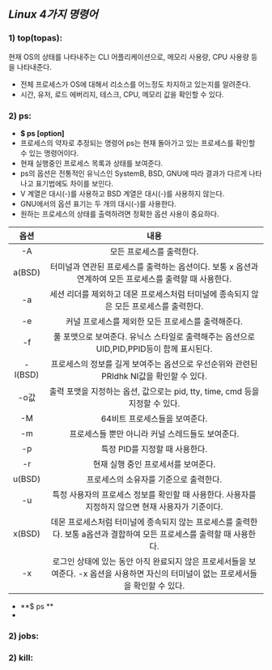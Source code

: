 ## ***Linux 4가지 명령어***

### 1) **top(topas)**:  
현재 OS의 상태를 나타내주는 CLI 어플리케이션으로, 메모리 사용량, CPU 사용량 등을 나타내준다.
- 전체 프로세스가 OS에 대해서 리소스를 어느정도 차지하고 있는지를 알려준다.
- 시간, 유저, 로드 에버리지, 테스크, CPU, 메모리 값을 확인할 수 있다.
             
### 2) **ps**:
- **$ ps [option]**
- 프로세스의 약자로 추정되는 명령어 ps는 현재 돌아가고 있는 프로세스를 확인할 수 있는 명령어이다.
- 현재 실행중인 프로세스 목록과 상태를 보여준다.
- ps의 옵션은 전통적인 유닉스인 SystemB, BSD, GNU에 따라 결과가 다르게 나타나고 표기법에도 차이를 보인다. 
- V 계열은 대시(-)를 사용하고 BSD 계열은 대시(-)를 사용하지 않는다.
- GNU에서의 옵션 표기는 두 개의 대시(-)를 사용한다.
- 원하는 프로세스의 상태를 출력하려면 정확한 옵션 사용이 중요하다. 

|옵션|내용|
|:---:|:---:|
|-A|모든 프로세스를 출력한다.|
|a(BSD)|터미널과 연관된 프로세스를 출력하는 옵션이다. 보통 x 옵션과 연계하여 모든 프로세스를 출력할 때 사용한다.|
|-a|세션 리더를 제외하고 데몬 프로세스처럼 터미널에 종속되지 않은 모든 프로세스를 출력한다.|
|-e|커널 프로세스를 제외한 모든 프로세스를 출력해준다.|
|-f|풀 포맷으로 보여준다. 유닉스 스타일로 출력해주는 옵션으로 UID,PID,PPID등이 함께 표시된다.|
|-l(BSD)|프로세스의 정보를 길게 보여주는 옵션으로 우선순위와 관련된 PRIdhk NI값을 확인할 수 있다.|
|-o값|출력 포맷을 지정하는 옵션, 값으로는 pid, tty, time, cmd 등을 지정할 수 있다.|
|-M|64비트 프로세스들을 보여준다.|
|-m|프로세스들 뿐만 아니라 커널 스레드들도 보여준다.|
|-p|특정 PID를 지정할 때 사용한다.|
|-r|현재 실행 중인 프로세서를 보여준다.|
|u(BSD)|프로세스의 소유자를 기준으로 출력한다.|
|-u|특정 사용자의 프로세스 정보를 확인할 때 사용한다. 사용자를 지정하지 않으면 현재 사용자가 기준이다.|
|x(BSD)| 데몬 프로세스처럼 터미널에 종속되지 않는 프로세스를 출력한다. 보통 a옵션과 결합하여 모든 프로세스를 출력할 때 사용한다.|
|-x|로그인 상태에 있는 동안 아직 완료되지 않은 프로세서들을 보여준다. -x 옵션을 사용하면 자신의 터미널이 없는 프로세서들을 확인할 수 있다. |

- **$ ps **
-  

### 2) **jobs**:


### 2) **kill**:


        
